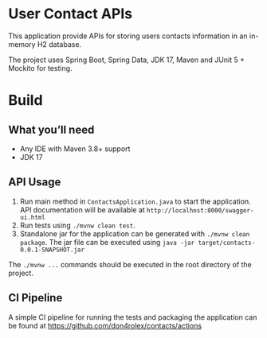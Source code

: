 # User Contact APIs

This application provide APIs for storing users contacts information in an in-memory H2 database.

The project uses Spring Boot, Spring Data, JDK 17, Maven and JUnit 5 + Mockito for testing.

# Build
## What you’ll need
* Any IDE with Maven 3.8+ support
* JDK 17

## API Usage
1. Run main method in `ContactsApplication.java` to start the application. API documentation will be available at `http://localhost:8000/swagger-ui.html`
2. Run tests using `./mvnw clean test`. 
3. Standalone jar for the application can be generated with `./mvnw clean package`. The jar file can be executed using `java -jar target/contacts-0.0.1-SNAPSHOT.jar` 

The `./mvnw ...` commands should be executed in the root directory of the project.

## CI Pipeline
A simple CI pipeline for running the tests and packaging the application can be found at https://github.com/don4rolex/contacts/actions